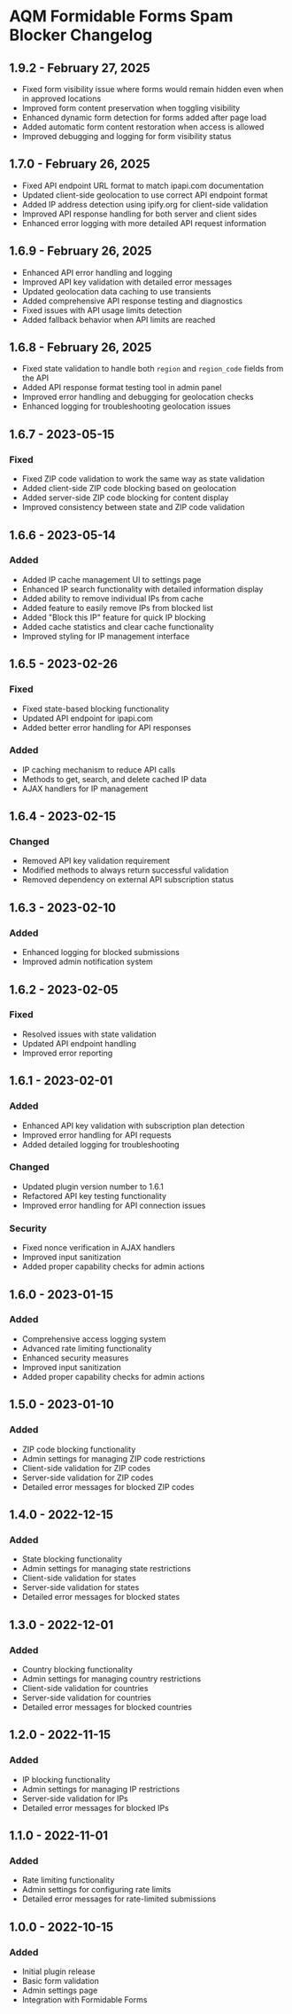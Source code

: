 # AQM Formidable Forms Spam Blocker Changelog

## 1.9.2 - February 27, 2025
- Fixed form visibility issue where forms would remain hidden even when in approved locations
- Improved form content preservation when toggling visibility
- Enhanced dynamic form detection for forms added after page load
- Added automatic form content restoration when access is allowed
- Improved debugging and logging for form visibility status

## 1.7.0 - February 26, 2025
- Fixed API endpoint URL format to match ipapi.com documentation
- Updated client-side geolocation to use correct API endpoint format
- Added IP address detection using ipify.org for client-side validation
- Improved API response handling for both server and client sides
- Enhanced error logging with more detailed API request information

## 1.6.9 - February 26, 2025
- Enhanced API error handling and logging
- Improved API key validation with detailed error messages
- Updated geolocation data caching to use transients
- Added comprehensive API response testing and diagnostics
- Fixed issues with API usage limits detection
- Added fallback behavior when API limits are reached

## 1.6.8 - February 26, 2025
- Fixed state validation to handle both `region` and `region_code` fields from the API
- Added API response format testing tool in admin panel
- Improved error handling and debugging for geolocation checks
- Enhanced logging for troubleshooting geolocation issues

## 1.6.7 - 2023-05-15

### Fixed
- Fixed ZIP code validation to work the same way as state validation
- Added client-side ZIP code blocking based on geolocation
- Added server-side ZIP code blocking for content display
- Improved consistency between state and ZIP code validation

## 1.6.6 - 2023-05-14

### Added
- Added IP cache management UI to settings page
- Enhanced IP search functionality with detailed information display
- Added ability to remove individual IPs from cache
- Added feature to easily remove IPs from blocked list
- Added "Block this IP" feature for quick IP blocking
- Added cache statistics and clear cache functionality
- Improved styling for IP management interface

## 1.6.5 - 2023-02-26

### Fixed
- Fixed state-based blocking functionality
- Updated API endpoint for ipapi.com
- Added better error handling for API responses

### Added
- IP caching mechanism to reduce API calls
- Methods to get, search, and delete cached IP data
- AJAX handlers for IP management

## 1.6.4 - 2023-02-15

### Changed
- Removed API key validation requirement
- Modified methods to always return successful validation
- Removed dependency on external API subscription status

## 1.6.3 - 2023-02-10

### Added
- Enhanced logging for blocked submissions
- Improved admin notification system

## 1.6.2 - 2023-02-05

### Fixed
- Resolved issues with state validation
- Updated API endpoint handling
- Improved error reporting

## 1.6.1 - 2023-02-01

### Added
- Enhanced API key validation with subscription plan detection
- Improved error handling for API requests
- Added detailed logging for troubleshooting

### Changed
- Updated plugin version number to 1.6.1
- Refactored API key testing functionality
- Improved error handling for API connection issues

### Security
- Fixed nonce verification in AJAX handlers
- Improved input sanitization
- Added proper capability checks for admin actions

## 1.6.0 - 2023-01-15

### Added
- Comprehensive access logging system
- Advanced rate limiting functionality
- Enhanced security measures
- Improved input sanitization
- Added proper capability checks for admin actions

## 1.5.0 - 2023-01-10

### Added
- ZIP code blocking functionality
- Admin settings for managing ZIP code restrictions
- Client-side validation for ZIP codes
- Server-side validation for ZIP codes
- Detailed error messages for blocked ZIP codes

## 1.4.0 - 2022-12-15

### Added
- State blocking functionality
- Admin settings for managing state restrictions
- Client-side validation for states
- Server-side validation for states
- Detailed error messages for blocked states

## 1.3.0 - 2022-12-01

### Added
- Country blocking functionality
- Admin settings for managing country restrictions
- Client-side validation for countries
- Server-side validation for countries
- Detailed error messages for blocked countries

## 1.2.0 - 2022-11-15

### Added
- IP blocking functionality
- Admin settings for managing IP restrictions
- Server-side validation for IPs
- Detailed error messages for blocked IPs

## 1.1.0 - 2022-11-01

### Added
- Rate limiting functionality
- Admin settings for configuring rate limits
- Detailed error messages for rate-limited submissions

## 1.0.0 - 2022-10-15

### Added
- Initial plugin release
- Basic form validation
- Admin settings page
- Integration with Formidable Forms
